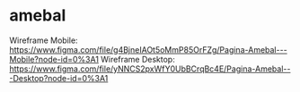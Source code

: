 # amebal
Wireframe Mobile: https://www.figma.com/file/g4BjneIAOt5oMmP85OrFZg/Pagina-Amebal---Mobile?node-id=0%3A1
Wireframe Desktop: https://www.figma.com/file/yNNCS2pxWfY0UbBCrqBc4E/Pagina-Amebal---Desktop?node-id=0%3A1
